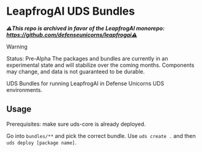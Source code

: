 # LeapfrogAI UDS Bundles

***⚠️This repo is archived in favor of the LeapfrogAI monorepo: https://github.com/defenseunicorns/leapfrogai⚠️***

> [!WARNING]
> Status: Pre-Alpha
> The packages and bundles are currently in an experimental state and will stabilize over the coming months. Components may change, and data is not guaranteed to be durable.

UDS Bundles for running LeapfrogAI in Defense Unicorns UDS environments.

## Usage

Prerequisites: make sure uds-core is already deployed.

Go into `bundles/**` and pick the correct bundle. Use `uds create .` and then `uds deploy [package name]`.

